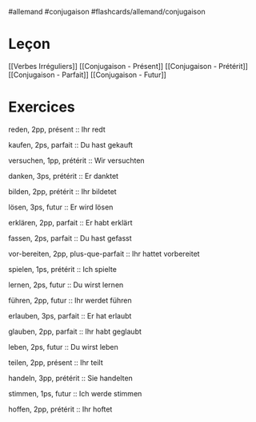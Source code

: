 #allemand #conjugaison #flashcards/allemand/conjugaison

# Leçon

[[Verbes Irréguliers]]
[[Conjugaison - Présent]]
[[Conjugaison - Prétérit]]
[[Conjugaison - Parfait]]
[[Conjugaison - Futur]]


# Exercices

reden, 2pp, présent :: Ihr redt
<!--SR:!2022-11-05,3,258-->
kaufen, 2ps, parfait :: Du hast gekauft
<!--SR:!2022-11-06,4,278-->
versuchen, 1pp, prétérit :: Wir versuchten
<!--SR:!2022-11-06,4,278-->
danken, 3ps, prétérit :: Er danktet
<!--SR:!2022-11-12,12,270-->
bilden, 2pp, prétérit :: Ihr bildetet
<!--SR:!2022-11-06,4,278-->
lösen, 3ps, futur :: Er wird lösen
<!--SR:!2022-11-09,7,250-->
erklären, 2pp, parfait :: Er habt erklärt
<!--SR:!2022-11-05,3,258-->
fassen, 2ps, parfait :: Du hast gefasst
<!--SR:!2022-11-14,14,270-->
vor-bereiten, 2pp, plus-que-parfait :: Ihr hattet vorbereitet
<!--SR:!2022-11-06,4,278-->
spielen, 1ps, prétérit :: Ich spielte
<!--SR:!2022-11-06,4,278-->
lernen, 2ps, futur :: Du wirst lernen
<!--SR:!2022-11-06,4,278-->
führen, 2pp, futur :: Ihr werdet führen
<!--SR:!2022-11-15,15,290-->
erlauben, 3ps, parfait :: Er hat erlaubt
<!--SR:!2022-11-05,3,258-->
glauben, 2pp, parfait :: Ihr habt geglaubt
<!--SR:!2022-11-06,4,278-->
leben, 2ps, futur :: Du wirst leben
<!--SR:!2022-11-06,4,278-->
teilen, 2pp, présent :: Ihr teilt
<!--SR:!2022-11-06,4,278-->
handeln, 3pp, prétérit :: Sie handelten
<!--SR:!2022-11-05,3,258-->
stimmen, 1ps, futur :: Ich werde stimmen
<!--SR:!2022-11-13,13,290-->
hoffen, 2pp, prétérit :: Ihr hoftet
<!--SR:!2022-11-06,4,278-->
